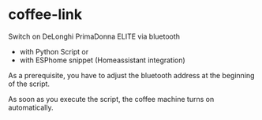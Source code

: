 # coffee-link
Switch on DeLonghi PrimaDonna ELITE via bluetooth
   * with Python Script or
   * with ESPhome snippet (Homeassistant integration)

As a prerequisite, you have to adjust the bluetooth address at the beginning of the script.

As soon as you execute the script, the coffee machine turns on automatically.
